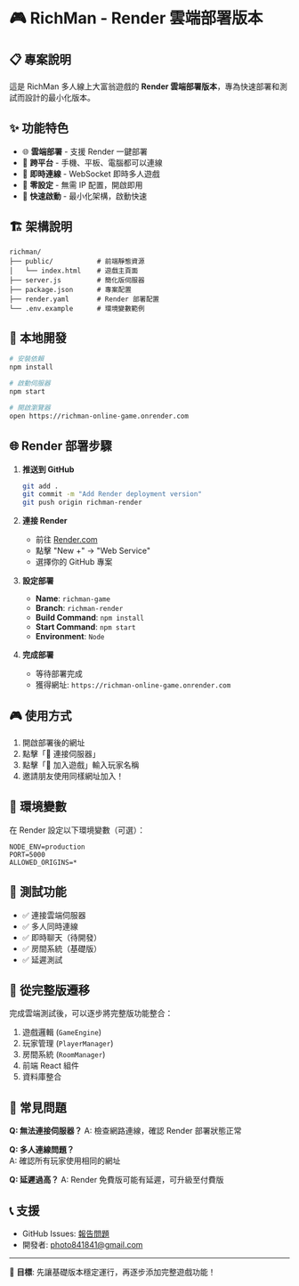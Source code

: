 # 🎮 RichMan - Render 雲端部署版本

## 📋 專案說明

這是 RichMan 多人線上大富翁遊戲的 **Render 雲端部署版本**，專為快速部署和測試而設計的最小化版本。

## ✨ 功能特色

- 🌐 **雲端部署** - 支援 Render 一鍵部署
- 📱 **跨平台** - 手機、平板、電腦都可以連線
- 🔄 **即時連線** - WebSocket 即時多人遊戲
- 🎯 **零設定** - 無需 IP 配置，開啟即用
- 🚀 **快速啟動** - 最小化架構，啟動快速

## 🏗️ 架構說明

```
richman/
├── public/           # 前端靜態資源
│   └── index.html    # 遊戲主頁面
├── server.js         # 簡化版伺服器
├── package.json      # 專案配置
├── render.yaml       # Render 部署配置
└── .env.example      # 環境變數範例
```

## 🚀 本地開發

```bash
# 安裝依賴
npm install

# 啟動伺服器
npm start

# 開啟瀏覽器
open https://richman-online-game.onrender.com
```

## 🌐 Render 部署步驟

1. **推送到 GitHub**
   ```bash
   git add .
   git commit -m "Add Render deployment version"
   git push origin richman-render
   ```

2. **連接 Render**
   - 前往 [Render.com](https://render.com)
   - 點擊 "New +" → "Web Service"
   - 選擇你的 GitHub 專案

3. **設定部署**
   - **Name**: `richman-game`
   - **Branch**: `richman-render`  
   - **Build Command**: `npm install`
   - **Start Command**: `npm start`
   - **Environment**: `Node`

4. **完成部署**
   - 等待部署完成
   - 獲得網址: `https://richman-online-game.onrender.com`

## 🎮 使用方式

1. 開啟部署後的網址
2. 點擊「🚀 連接伺服器」
3. 點擊「🎯 加入遊戲」輸入玩家名稱
4. 邀請朋友使用同樣網址加入！

## 🔧 環境變數

在 Render 設定以下環境變數（可選）：

```
NODE_ENV=production
PORT=5000
ALLOWED_ORIGINS=*
```

## 📱 測試功能

- ✅ 連接雲端伺服器
- ✅ 多人同時連線
- ✅ 即時聊天（待開發）
- ✅ 房間系統（基礎版）
- ✅ 延遲測試

## 🔄 從完整版遷移

完成雲端測試後，可以逐步將完整版功能整合：

1. 遊戲邏輯 (`GameEngine`)
2. 玩家管理 (`PlayerManager`) 
3. 房間系統 (`RoomManager`)
4. 前端 React 組件
5. 資料庫整合

## 🐛 常見問題

**Q: 無法連接伺服器？**
A: 檢查網路連線，確認 Render 部署狀態正常

**Q: 多人連線問題？**  
A: 確認所有玩家使用相同的網址

**Q: 延遲過高？**
A: Render 免費版可能有延遲，可升級至付費版

## 📞 支援

- GitHub Issues: [報告問題](https://github.com/Q00jkf/richman/issues)
- 開發者: photo841841@gmail.com

---

🎯 **目標**: 先讓基礎版本穩定運行，再逐步添加完整遊戲功能！